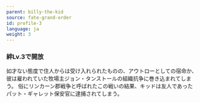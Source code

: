 ```yaml
---
parent: billy-the-kid
source: fate-grand-order
id: profile-3
language: ja
weight: 3
---
```


### 絆Lv.3で開放

如才ない態度で住人からは受け入れられたものの、アウトローとしての宿命か、彼は雇われていた牧場主ジョン・タンストールの組織抗争に巻き込まれてしまう。
俗にリンカーン郡戦争と呼ばれたこの戦いの結果、キッドは友人であったパット・ギャレット保安官に逮捕されてしまう。
